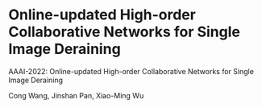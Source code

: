 # Online-updated High-order Collaborative Networks for Single Image Deraining

AAAI-2022: Online-updated High-order Collaborative Networks for Single Image Deraining

Cong Wang, Jinshan Pan, Xiao-Ming Wu

